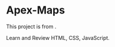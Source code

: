 # Apex-Maps
This project is from [](https://github.com/zpft/zpft.github.io).

Learn and Review HTML, CSS, JavaScript.
